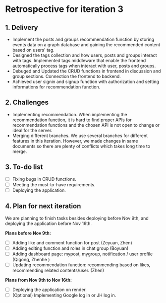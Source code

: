 # Retrospective for iteration 3

## 1. Delivery

- Implement the posts and groups recommendation function by storing events data on a graph database and gaining the recommended content based on users' tag.
- Designed the tags collection and how users, posts and groups interact with tags. Implemented tags middleware that enable the frontend automatically process tags when interact with user, posts and groups.
- Debuged and Updated the CRUD functions in frontend in discussion and group sections. Connection the frontend to backend.
- Achieved user signin and signup function with authorization and setting informations for recommendation function.

## 2. Challenges

- Implementing recommendation. When implementing the recommendation function, it is hard to find proper APIs for recommendation functions and the chosen API is not open to change or ideal for the server.
- Merging different branches. We use several branches for different features in this iteration. However, we made changes in same documents so there are plenty of  conflicts which takes long time to merge. 

## 3. To-do list

- [ ] Fixing bugs in CRUD functions.
- [ ] Meeting the must-to-have requirements.
- [ ] Deploying the application.

## 4. Plan for next iteration

We are planning to finish tasks besides deploying before Nov 9th, and deploying the application before Nov 16th.

**Plans before Nov 9th:**

- [ ] Adding like and comment function for post (Zeyuan, Zhen)
- [ ] Adding editing function and roles in chat group (Boyuan) 
- [ ] Adding dashboard page: mypost, mygroup, notification / user profile (Qigong, Zhenhe )
- [ ] Updating recommendation function: recommending based on likes, recommending related contents/user. (Zhen)

**Plans from Nov 9th to Nov 16th:**

- [ ] Deploying the application on render.
- [ ] (Optional) Implementing Google log in or JH log in.